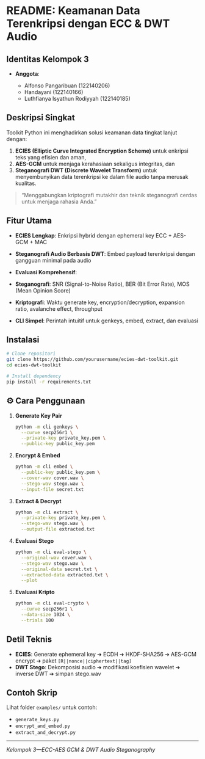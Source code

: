 #  **README: Keamanan Data Terenkripsi dengan ECC & DWT Audio**

##  Identitas Kelompok 3

* **Anggota**:

  * Alfonso Pangaribuan (122140206)
  * Handayani (122140166)
  * Luthfianya Isyathun Rodiyyah (122140185)

##  Deskripsi Singkat

Toolkit Python ini menghadirkan solusi keamanan data tingkat lanjut dengan:

1. **ECIES (Elliptic Curve Integrated Encryption Scheme)** untuk enkripsi teks yang efisien dan aman,
2. **AES-GCM** untuk menjaga kerahasiaan sekaligus integritas, dan
3. **Steganografi DWT (Discrete Wavelet Transform)** untuk menyembunyikan data terenkripsi ke dalam file audio tanpa merusak kualitas.

> “Menggabungkan kriptografi mutakhir dan teknik steganografi cerdas untuk menjaga rahasia Anda.”

##  Fitur Utama

*  **ECIES Lengkap**: Enkripsi hybrid dengan ephemeral key ECC + AES-GCM + MAC
*  **Steganografi Audio Berbasis DWT**: Embed payload terenkripsi dengan gangguan minimal pada audio
*  **Evaluasi Komprehensif**:

  * **Steganografi**: SNR (Signal-to-Noise Ratio), BER (Bit Error Rate), MOS (Mean Opinion Score)
  * **Kriptografi**: Waktu generate key, encryption/decryption, expansion ratio, avalanche effect, throughput
*  **CLI Simpel**: Perintah intuitif untuk genkeys, embed, extract, dan evaluasi

##  Instalasi

```bash
# Clone repositori
git clone https://github.com/yourusername/ecies-dwt-toolkit.git
cd ecies-dwt-toolkit

# Install dependency
pip install -r requirements.txt
```

## ⚙️ Cara Penggunaan

1. **Generate Key Pair**

   ```bash
   python -m cli genkeys \
     --curve secp256r1 \
     --private-key private_key.pem \
     --public-key public_key.pem
   ```

2. **Encrypt & Embed**

   ```bash
   python -m cli embed \
     --public-key public_key.pem \
     --cover-wav cover.wav \
     --stego-wav stego.wav \
     --input-file secret.txt
   ```

3. **Extract & Decrypt**

   ```bash
   python -m cli extract \
     --private-key private_key.pem \
     --stego-wav stego.wav \
     --output-file extracted.txt
   ```

4. **Evaluasi Stego**

   ```bash
   python -m cli eval-stego \
     --original-wav cover.wav \
     --stego-wav stego.wav \
     --original-data secret.txt \
     --extracted-data extracted.txt \
     --plot
   ```

5. **Evaluasi Kripto**

   ```bash
   python -m cli eval-crypto \
     --curve secp256r1 \
     --data-size 1024 \
     --trials 100
   ```

##  Detil Teknis

* **ECIES**: Generate ephemeral key ➔ ECDH ➔ HKDF-SHA256 ➔ AES-GCM encrypt ➔ paket `[R||nonce||ciphertext||tag]`
* **DWT Stego**: Dekomposisi audio ➔ modifikasi koefisien wavelet ➔ inverse DWT ➔ simpan stego.wav

##  Contoh Skrip

Lihat folder `examples/` untuk contoh:

* `generate_keys.py`
* `encrypt_and_embed.py`
* `extract_and_decrypt.py`

---

*Kelompok 3—ECC-AES GCM & DWT Audio Steganography*
